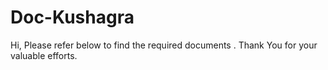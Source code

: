 # Doc-Kushagra
Hi, Please refer below to find the required documents . Thank You for your valuable efforts. 
